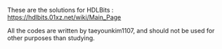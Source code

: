 These are the solutions for HDLBits : https://hdlbits.01xz.net/wiki/Main_Page 



All the codes are written by taeyounkim1107, and should not be used for other purposes than studying.
